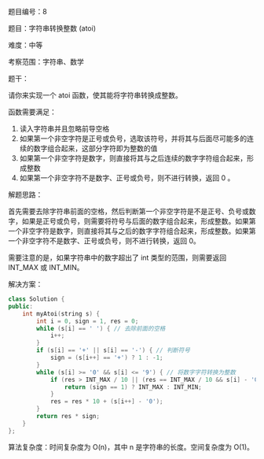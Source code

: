 题目编号：8

题目：字符串转换整数 (atoi)

难度：中等

考察范围：字符串、数学

题干：

请你来实现一个 atoi 函数，使其能将字符串转换成整数。

函数需要满足：

1. 读入字符串并且忽略前导空格
2. 如果第一个非空字符是正号或负号，选取该符号，并将其与后面尽可能多的连续的数字组合起来，这部分字符即为整数的值
3. 如果第一个非空字符是数字，则直接将其与之后连续的数字字符组合起来，形成整数
4. 如果第一个非空字符不是数字、正号或负号，则不进行转换，返回 0 。

解题思路：

首先需要去除字符串前面的空格，然后判断第一个非空字符是不是正号、负号或数字，如果是正号或负号，则需要将符号与后面的数字组合起来，形成整数。如果第一个非空字符是数字，则直接将其与之后的数字字符组合起来，形成整数。如果第一个非空字符不是数字、正号或负号，则不进行转换，返回 0。

需要注意的是，如果字符串中的数字超出了 int 类型的范围，则需要返回 INT_MAX 或 INT_MIN。

解决方案：

```cpp
class Solution {
public:
    int myAtoi(string s) {
        int i = 0, sign = 1, res = 0;
        while (s[i] == ' ') { // 去除前面的空格
            i++;
        }
        if (s[i] == '+' || s[i] == '-') { // 判断符号
            sign = (s[i++] == '+') ? 1 : -1;
        }
        while (s[i] >= '0' && s[i] <= '9') { // 将数字字符转换为整数
            if (res > INT_MAX / 10 || (res == INT_MAX / 10 && s[i] - '0' > 7)) { // 判断是否超出 int 范围
                return (sign == 1) ? INT_MAX : INT_MIN;
            }
            res = res * 10 + (s[i++] - '0');
        }
        return res * sign;
    }
};
```

算法复杂度：时间复杂度为 O(n)，其中 n 是字符串的长度。空间复杂度为 O(1)。